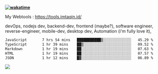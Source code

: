 **[![wakatime](https://wakatime.com/badge/user/87646243-158a-4241-a3cb-668e1fa2dbb8.svg)](https://wakatime.com/@87646243-158a-4241-a3cb-668e1fa2dbb8?style=plastic)**


My Webtools : https://tools.imtaqin.id/


devOps, nodejs dev, backend-dev, frontend (maybe?), software engineer, reverse-engineer, mobile-dev, desktop dev, Automation (i'm fully love it), 

<!--START_SECTION:waka-->

```txt
JavaScript       7 hrs 54 mins   ███████████▒░░░░░░░░░░░░░   45.29 %
TypeScript       1 hr 39 mins    ██▒░░░░░░░░░░░░░░░░░░░░░░   09.52 %
Markdown         1 hr 19 mins    ██░░░░░░░░░░░░░░░░░░░░░░░   07.63 %
HTML             1 hr 19 mins    ██░░░░░░░░░░░░░░░░░░░░░░░   07.57 %
JSON             1 hr 12 mins    █▓░░░░░░░░░░░░░░░░░░░░░░░   06.89 %
```

<!--END_SECTION:waka-->

<img src="https://github-readme-activity-graph-fjqz177.vercel.app/graph?username=fdciabdul&theme=github-dark"/>
